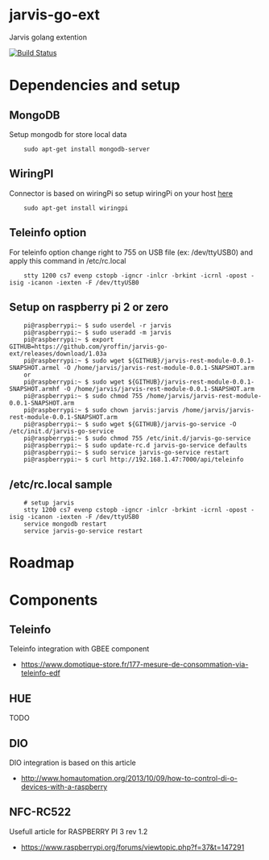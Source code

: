 # jarvis-go-ext
Jarvis golang extention

[![Build Status](https://travis-ci.org/yroffin/jarvis-go-ext.svg?branch=master)](https://travis-ci.org/yroffin/jarvis-go-ext)

# Dependencies and setup

## MongoDB

Setup mongodb for store local data

        sudo apt-get install mongodb-server

## WiringPI

Connector is based on wiringPi so setup wiringPi on your host [here](http://wiringpi.com)

        sudo apt-get install wiringpi

## Teleinfo option

For teleinfo option change right to 755 on USB file (ex: /dev/ttyUSB0) and apply this command in /etc/rc.local

        stty 1200 cs7 evenp cstopb -igncr -inlcr -brkint -icrnl -opost -isig -icanon -iexten -F /dev/ttyUSB0

## Setup on raspberry pi 2 or zero

        pi@raspberrypi:~ $ sudo userdel -r jarvis
        pi@raspberrypi:~ $ sudo useradd -m jarvis
        pi@raspberrypi:~ $ export GITHUB=https://github.com/yroffin/jarvis-go-ext/releases/download/1.03a
        pi@raspberrypi:~ $ sudo wget ${GITHUB}/jarvis-rest-module-0.0.1-SNAPSHOT.armel -O /home/jarvis/jarvis-rest-module-0.0.1-SNAPSHOT.arm
        or
        pi@raspberrypi:~ $ sudo wget ${GITHUB}/jarvis-rest-module-0.0.1-SNAPSHOT.armhf -O /home/jarvis/jarvis-rest-module-0.0.1-SNAPSHOT.arm
        pi@raspberrypi:~ $ sudo chmod 755 /home/jarvis/jarvis-rest-module-0.0.1-SNAPSHOT.arm
        pi@raspberrypi:~ $ sudo chown jarvis:jarvis /home/jarvis/jarvis-rest-module-0.0.1-SNAPSHOT.arm
        pi@raspberrypi:~ $ sudo wget ${GITHUB}/jarvis-go-service -O /etc/init.d/jarvis-go-service
        pi@raspberrypi:~ $ sudo chmod 755 /etc/init.d/jarvis-go-service
        pi@raspberrypi:~ $ sudo update-rc.d jarvis-go-service defaults
        pi@raspberrypi:~ $ sudo service jarvis-go-service restart
        pi@raspberrypi:~ $ curl http://192.168.1.47:7000/api/teleinfo

## /etc/rc.local sample

        # setup jarvis
        stty 1200 cs7 evenp cstopb -igncr -inlcr -brkint -icrnl -opost -isig -icanon -iexten -F /dev/ttyUSB0
        service mongodb restart
        service jarvis-go-service restart

# Roadmap

# Components

## Teleinfo

Teleinfo integration with GBEE component
- https://www.domotique-store.fr/177-mesure-de-consommation-via-teleinfo-edf

## HUE

TODO

## DIO

DIO integration is based on this article
- http://www.homautomation.org/2013/10/09/how-to-control-di-o-devices-with-a-raspberry

## NFC-RC522

Usefull article for RASPBERRY PI 3 rev 1.2
- https://www.raspberrypi.org/forums/viewtopic.php?f=37&t=147291
